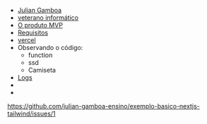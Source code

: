 
+ [Julian Gamboa](https://github.com/julian-gamboa-bahia)
+ [veterano informático](https://julian-gamboa-bahia.github.io/bootcamps/bootcamps)
+ [O produto MVP   ](https://exemplo-basico-nextjs-tailwind.vercel.app/listas/ListarFiltrar)
+ [Requisitos](https://ssd-2023-240gb----youtube.s3.us-west-2.amazonaws.com/lab_next_tailwind.pdf)
+ [vercel](https://vercel.com/juliangamboaensinos-projects/exemplo-basico-nextjs-tailwind )
+ Observando o código:
  + function
  + ssd
  + Camiseta
+ [Logs](https://vercel.com/juliangamboaensinos-projects/exemplo-basico-nextjs-tailwind/logs?page=1&timeline=past30Minutes&startDate=1712442825773&endDate=1712444625773)
+ [  ]( )
+ [  ]( )




https://github.com/julian-gamboa-ensino/exemplo-basico-nextjs-tailwind/issues/1
